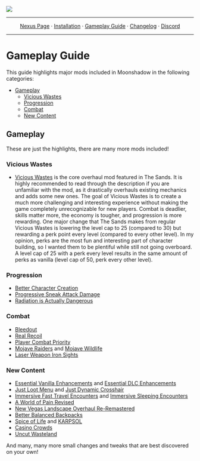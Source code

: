 <a href="https://www.nexusmods.com/newvegas/mods/81063"><img src="https://staticdelivery.nexusmods.com/mods/130/images/81063/81063-1683589677-1049224095.png" target="_blank"></a>

---

<p align="center">
  <a href="https://www.nexusmods.com/newvegas/mods/81063">Nexus Page</a> ·
  <a href="README.md">Installation</a> ·
  <a href="GAMEPLAY.md">Gameplay Guide</a> ·
  <a href="CHANGELOG.md">Changelog</a> ·
  <a href="https://discord.gg/VXvZWsxzEG">Discord</a>
</p>

---

# Gameplay Guide

This guide highlights major mods included in Moonshadow in the following categories:

- [Gameplay](#gameplay)
  - [Vicious Wastes](#vicious-wastes)
  - [Progression](#progression)
  - [Combat](#combat)
  - [New Content](#new-content)

## Gameplay

These are just the highlights, there are many more mods included!

### Vicious Wastes
- [Vicious Wastes](https://www.nexusmods.com/newvegas/mods/56671) is the core overhaul mod featured in The Sands. It is highly recommended to read through the description if you are unfamiliar with the mod, as it drastically overhauls existing mechanics and adds some new ones. The goal of Vicious Wastes is to create a much more challenging and interesting experience without making the game completely unrecognizable for new players. Combat is deadlier, skills matter more, the economy is tougher, and progression is more rewarding. One major change that The Sands makes from regular Vicious Wastes is lowering the level cap to 25 (compared to 30) but rewarding a perk point every level (compared to every other level). In my opinion, perks are the most fun and interesting part of character building, so I wanted them to be plentiful while still not going overboard. A level cap of 25 with a perk every level results in the same amount of perks as vanilla (level cap of 50, perk every other level).

### Progression
- [Better Character Creation](https://www.nexusmods.com/newvegas/mods/70973)
- [Progressive Sneak Attack Damage](https://www.nexusmods.com/newvegas/mods/77571)
- [Radiation is Actually Dangerous](https://www.nexusmods.com/newvegas/mods/71541)

### Combat
- [Bleedout](https://www.nexusmods.com/newvegas/mods/75192)
- [Real Recoil](https://www.nexusmods.com/newvegas/mods/62153)
- [Player Combat Priority](https://www.nexusmods.com/newvegas/mods/71699)
- [Mojave Raiders](https://www.nexusmods.com/newvegas/mods/64660) and [Mojave Wildlife](https://www.nexusmods.com/newvegas/mods/64638)
- [Laser Weapon Iron Sights](https://www.nexusmods.com/newvegas/mods/70790)

### New Content
- [Essential Vanilla Enhancements](https://www.nexusmods.com/newvegas/mods/78877) and [Essential DLC Enhancements](https://www.nexusmods.com/newvegas/mods/73803)
- [Just Loot Menu](https://www.nexusmods.com/newvegas/mods/68084) and [Just Dynamic Crosshair](https://www.nexusmods.com/newvegas/mods/66676)
- [Immersive Fast Travel Encounters](https://www.nexusmods.com/newvegas/mods/73879) and [Immersive Sleeping Encounters](https://www.nexusmods.com/newvegas/mods/74289)
- [A World of Pain Revised](https://www.nexusmods.com/newvegas/mods/71139)
- [New Vegas Landscape Overhaul Re-Remastered](https://www.nexusmods.com/newvegas/mods/74218)
- [Better Balanced Backpacks](https://www.nexusmods.com/newvegas/mods/71506)
- [Spice of Life](https://www.nexusmods.com/newvegas/mods/44476) and [KARPSOL](https://www.nexusmods.com/newvegas/mods/75618)
- [Casino Crowds](https://www.nexusmods.com/newvegas/mods/71037)
- [Uncut Wasteland](https://www.nexusmods.com/newvegas/mods/56625)

And many, many more small changes and tweaks that are best discovered on your own!
